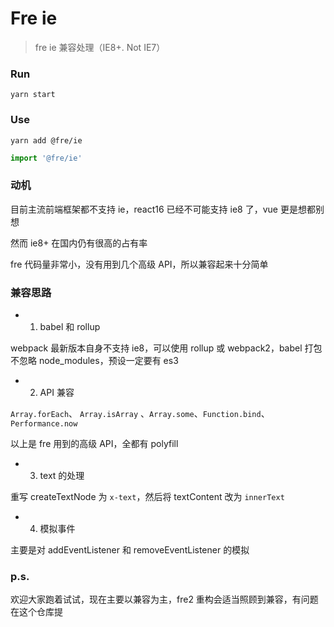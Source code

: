 # Fre ie

> fre ie 兼容处理（IE8+. Not IE7）

### Run

```console
yarn start
```

### Use

```shell
yarn add @fre/ie
```

```js
import '@fre/ie'
```

### 动机

目前主流前端框架都不支持 ie，react16 已经不可能支持 ie8 了，vue 更是想都别想

然而 ie8+ 在国内仍有很高的占有率

fre 代码量非常小，没有用到几个高级 API，所以兼容起来十分简单

### 兼容思路

- 1. babel 和 rollup

webpack 最新版本自身不支持 ie8，可以使用 rollup 或 webpack2，babel 打包不忽略 node_modules，预设一定要有 es3

- 2. API 兼容

`Array.forEach`、 `Array.isArray` 、`Array.some`、`Function.bind`、 `Performance.now`

以上是 fre 用到的高级 API，全都有 polyfill

- 3. text 的处理

重写 createTextNode 为 `x-text`，然后将 textContent 改为 `innerText`

- 4. 模拟事件

主要是对 addEventListener 和 removeEventListener 的模拟

### p.s.

欢迎大家跑着试试，现在主要以兼容为主，fre2 重构会适当照顾到兼容，有问题在这个仓库提
